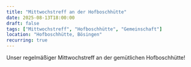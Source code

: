 ```yaml
---
title: "Mittwochstreff an der Hofboschhütte"
date: 2025-08-13T18:00:00
draft: false
tags: ["Mittwochstreff", "Hofboschhütte", "Gemeinschaft"]
location: "Hofboschhütte, Bösingen"
recurring: true
---
```


Unser regelmäßiger Mittwochstreff an der gemütlichen Hofboschhütte!

